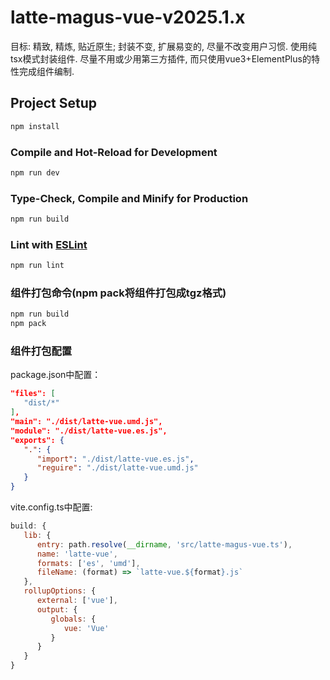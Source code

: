 # latte-magus-vue-v2025.1.x

目标: 精致, 精炼, 贴近原生; 封装不变, 扩展易变的, 尽量不改变用户习惯.
使用纯tsx模式封装组件.
尽量不用或少用第三方插件, 而只使用vue3+ElementPlus的特性完成组件编制.

## Project Setup

```sh
npm install
```

### Compile and Hot-Reload for Development

```sh
npm run dev
```

### Type-Check, Compile and Minify for Production

```sh
npm run build
```

### Lint with [ESLint](https://eslint.org/)

```sh
npm run lint
```
### 组件打包命令(npm pack将组件打包成tgz格式)
```sh
npm run build
npm pack
```

### 组件打包配置

package.json中配置：
```json
"files": [
   "dist/*"
],
"main": "./dist/latte-vue.umd.js",
"module": "./dist/latte-vue.es.js",
"exports": {
   ".": {
      "import": "./dist/latte-vue.es.js",
      "reguire": "./dist/latte-vue.umd.js"
   }
}
```

vite.config.ts中配置:
```javascript
build: {
   lib: {
      entry: path.resolve(__dirname, 'src/latte-magus-vue.ts'),
      name: 'latte-vue',
      formats: ['es', 'umd'],
      fileName: (format) => `latte-vue.${format}.js`
   },
   rollupOptions: {
      external: ['vue'],
      output: {
         globals: {
            vue: 'Vue'
         }
      }
   }
}
```